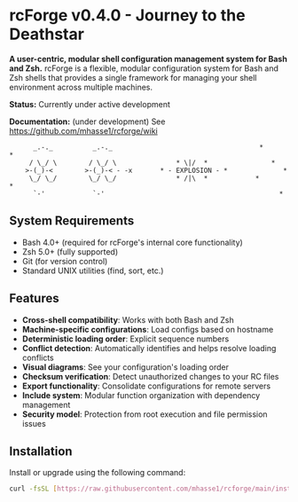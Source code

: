 # rcForge v0.4.0 - Journey to the Deathstar

**A user-centric, modular shell configuration management system for Bash and Zsh.**
rcForge is a flexible, modular configuration system for Bash and Zsh shells that provides a single framework for managing your shell environment across multiple machines.

**Status:** Currently under active development

**Documentation:** (under development) See https://github.com/mhasse1/rcforge/wiki

``` ascii
      _.-._          _.-._                                     *        *
     / \_/ \        / \_/ \               * \|/  *                *
    >-(_)-<        >-(_)-< - -x       * - EXPLOSION - *              *
     \_/ \_/        \_/ \_/               * /|\  *            *            *
      `-'            `-'                                            *
```

## System Requirements

- Bash 4.0+ (required for rcForge's internal core functionality)
- Zsh 5.0+ (fully supported)
- Git (for version control)
- Standard UNIX utilities (find, sort, etc.)

## Features

- **Cross-shell compatibility**: Works with both Bash and Zsh
- **Machine-specific configurations**: Load configs based on hostname
- **Deterministic loading order**: Explicit sequence numbers
- **Conflict detection**: Automatically identifies and helps resolve loading conflicts
- **Visual diagrams**: See your configuration's loading order
- **Checksum verification**: Detect unauthorized changes to your RC files
- **Export functionality**: Consolidate configurations for remote servers
- **Include system**: Modular function organization with dependency management
- **Security model**: Protection from root execution and file permission issues

## Installation

Install or upgrade using the following command:

```bash
curl -fsSL [https://raw.githubusercontent.com/mhasse1/rcforge/main/install-script.sh](https://raw.githubusercontent.com/mhasse1/rcforge/main/install-script.sh) | bash
```
